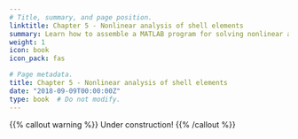 ```yaml
---
# Title, summary, and page position.
linktitle: Chapter 5 - Nonlinear analysis of shell elements
summary: Learn how to assemble a MATLAB program for solving nonlinear analysis of shells.
weight: 1
icon: book
icon_pack: fas

# Page metadata.
title: Chapter 5 - Nonlinear analysis of shell elements
date: "2018-09-09T00:00:00Z"
type: book  # Do not modify.
---
```


{{% callout warning %}}
Under construction!
{{% /callout %}}